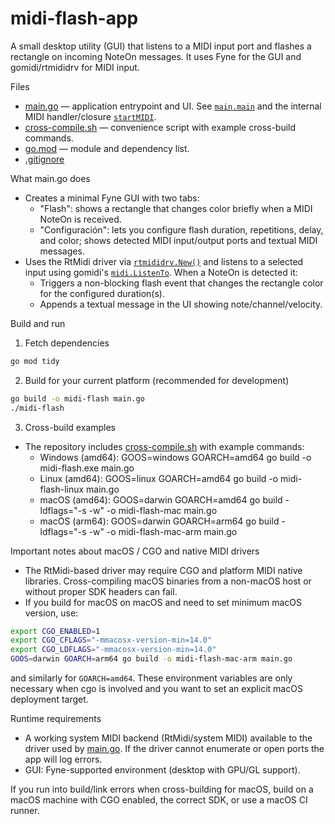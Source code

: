 # midi-flash-app

A small desktop utility (GUI) that listens to a MIDI input port and flashes a rectangle on incoming NoteOn messages. It uses Fyne for the GUI and gomidi/rtmididrv for MIDI input.

Files
- [main.go](main.go) — application entrypoint and UI. See [`main.main`](main.go) and the internal MIDI handler/closure [`startMIDI`](main.go).
- [cross-compile.sh](cross-compile.sh) — convenience script with example cross-build commands.
- [go.mod](go.mod) — module and dependency list.
- [.gitignore](.gitignore)

What main.go does
- Creates a minimal Fyne GUI with two tabs:
  - "Flash": shows a rectangle that changes color briefly when a MIDI NoteOn is received.
  - "Configuración": lets you configure flash duration, repetitions, delay, and color; shows detected MIDI input/output ports and textual MIDI messages.
- Uses the RtMidi driver via [`rtmididrv.New()`](main.go) and listens to a selected input using gomidi's [`midi.ListenTo`](main.go). When a NoteOn is detected it:
  - Triggers a non-blocking flash event that changes the rectangle color for the configured duration(s).
  - Appends a textual message in the UI showing note/channel/velocity.

Build and run

1. Fetch dependencies
```sh
go mod tidy
```

2. Build for your current platform (recommended for development)
```sh
go build -o midi-flash main.go
./midi-flash
```

3. Cross-build examples
- The repository includes [cross-compile.sh](cross-compile.sh) with example commands:
  - Windows (amd64): GOOS=windows GOARCH=amd64 go build -o midi-flash.exe main.go
  - Linux (amd64):   GOOS=linux   GOARCH=amd64 go build -o midi-flash-linux main.go
  - macOS (amd64):   GOOS=darwin GOARCH=amd64 go build -ldflags="-s -w" -o midi-flash-mac main.go
  - macOS (arm64):   GOOS=darwin GOARCH=arm64 go build -ldflags="-s -w" -o midi-flash-mac-arm main.go

Important notes about macOS / CGO and native MIDI drivers
- The RtMidi-based driver may require CGO and platform MIDI native libraries. Cross-compiling macOS binaries from a non-macOS host or without proper SDK headers can fail.
- If you build for macOS on macOS and need to set minimum macOS version, use:
```sh
export CGO_ENABLED=1
export CGO_CFLAGS="-mmacosx-version-min=14.0"
export CGO_LDFLAGS="-mmacosx-version-min=14.0"
GOOS=darwin GOARCH=arm64 go build -o midi-flash-mac-arm main.go
```
and similarly for `GOARCH=amd64`. These environment variables are only necessary when cgo is involved and you want to set an explicit macOS deployment target.

Runtime requirements
- A working system MIDI backend (RtMidi/system MIDI) available to the driver used by [main.go](main.go). If the driver cannot enumerate or open ports the app will log errors.
- GUI: Fyne-supported environment (desktop with GPU/GL support).

If you run into build/link errors when cross-building for macOS, build on a macOS machine with CGO enabled, the correct SDK, or use a macOS CI runner.